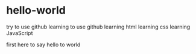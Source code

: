 # hello-world
try to use github
learning to use github
learning html
learning css
learning JavaScript

first here to say hello to world
